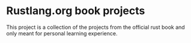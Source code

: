 # Rustlang.org book projects

This project is a collection of the projects from the official rust book and only meant for personal learning experience.
